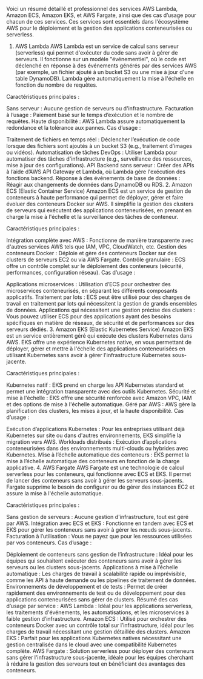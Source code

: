 Voici un résumé détaillé et professionnel des services AWS Lambda, Amazon ECS, Amazon EKS, et AWS Fargate, ainsi que des cas d’usage pour chacun de ces services. Ces services sont essentiels dans l'écosystème AWS pour le déploiement et la gestion des applications conteneurisées ou serverless.

1. AWS Lambda
AWS Lambda est un service de calcul sans serveur (serverless) qui permet d'exécuter du code sans avoir à gérer de serveurs. Il fonctionne sur un modèle "événementiel", où le code est déclenché en réponse à des événements générés par des services AWS (par exemple, un fichier ajouté à un bucket S3 ou une mise à jour d'une table DynamoDB). Lambda gère automatiquement la mise à l'échelle en fonction du nombre de requêtes.

Caractéristiques principales :

Sans serveur : Aucune gestion de serveurs ou d'infrastructure.
Facturation à l’usage : Paiement basé sur le temps d’exécution et le nombre de requêtes.
Haute disponibilité : AWS Lambda assure automatiquement la redondance et la tolérance aux pannes.
Cas d’usage :

Traitement de fichiers en temps réel : Déclencher l’exécution de code lorsque des fichiers sont ajoutés à un bucket S3 (e.g., traitement d’images ou vidéos).
Automatisation de tâches DevOps : Utiliser Lambda pour automatiser des tâches d'infrastructure (e.g., surveillance des ressources, mise à jour des configurations).
API Backend sans serveur : Créer des APIs à l’aide d’AWS API Gateway et Lambda, où Lambda gère l'exécution des fonctions backend.
Réponse à des événements de base de données : Réagir aux changements de données dans DynamoDB ou RDS.
2. Amazon ECS (Elastic Container Service)
Amazon ECS est un service de gestion de conteneurs à haute performance qui permet de déployer, gérer et faire évoluer des conteneurs Docker sur AWS. Il simplifie la gestion des clusters de serveurs qui exécutent des applications conteneurisées, en prenant en charge la mise à l'échelle et la surveillance des tâches de conteneur.

Caractéristiques principales :

Intégration complète avec AWS : Fonctionne de manière transparente avec d'autres services AWS tels que IAM, VPC, CloudWatch, etc.
Gestion des conteneurs Docker : Déploie et gère des conteneurs Docker sur des clusters de serveurs EC2 ou via AWS Fargate.
Contrôle granulaire : ECS offre un contrôle complet sur le déploiement des conteneurs (sécurité, performances, configuration réseau).
Cas d’usage :

Applications microservices : Utilisation d’ECS pour orchestrer des microservices conteneurisés, en séparant les différents composants applicatifs.
Traitement par lots : ECS peut être utilisé pour des charges de travail en traitement par lots qui nécessitent la gestion de grands ensembles de données.
Applications qui nécessitent une gestion précise des clusters : Vous pouvez utiliser ECS pour des applications ayant des besoins spécifiques en matière de réseaux, de sécurité et de performances sur des serveurs dédiés.
3. Amazon EKS (Elastic Kubernetes Service)
Amazon EKS est un service entièrement géré qui exécute des clusters Kubernetes dans AWS. EKS offre une expérience Kubernetes native, en vous permettant de déployer, gérer et mettre à l'échelle des applications conteneurisées en utilisant Kubernetes sans avoir à gérer l'infrastructure Kubernetes sous-jacente.

Caractéristiques principales :

Kubernetes natif : EKS prend en charge les API Kubernetes standard et permet une intégration transparente avec des outils Kubernetes.
Sécurité et mise à l'échelle : EKS offre une sécurité renforcée avec Amazon VPC, IAM et des options de mise à l'échelle automatique.
Géré par AWS : AWS gère la planification des clusters, les mises à jour, et la haute disponibilité.
Cas d’usage :

Exécution d’applications Kubernetes : Pour les entreprises utilisant déjà Kubernetes sur site ou dans d'autres environnements, EKS simplifie la migration vers AWS.
Workloads distribués : Exécution d’applications conteneurisées dans des environnements multi-clouds ou hybrides avec Kubernetes.
Mise à l’échelle automatique des conteneurs : EKS permet la mise à l’échelle automatique des conteneurs en fonction de la charge applicative.
4. AWS Fargate
AWS Fargate est une technologie de calcul serverless pour les conteneurs, qui fonctionne avec ECS et EKS. Il permet de lancer des conteneurs sans avoir à gérer les serveurs sous-jacents. Fargate supprime le besoin de configurer ou de gérer des instances EC2 et assure la mise à l'échelle automatique.

Caractéristiques principales :

Sans gestion de serveurs : Aucune gestion d'infrastructure, tout est géré par AWS.
Intégration avec ECS et EKS : Fonctionne en tandem avec ECS et EKS pour gérer les conteneurs sans avoir à gérer les nœuds sous-jacents.
Facturation à l’utilisation : Vous ne payez que pour les ressources utilisées par vos conteneurs.
Cas d’usage :

Déploiement de conteneurs sans gestion de l’infrastructure : Idéal pour les équipes qui souhaitent exécuter des conteneurs sans avoir à gérer les serveurs ou les clusters sous-jacents.
Applications à mise à l’échelle automatique : Les charges de travail à scalabilité rapide ou imprévisible, comme les API à haute demande ou les pipelines de traitement de données.
Environnements de développement et de tests : Permet de créer rapidement des environnements de test ou de développement pour des applications conteneurisées sans gérer de clusters.
Résumé des cas d’usage par service :
AWS Lambda : Idéal pour les applications serverless, les traitements d'événements, les automatisations, et les microservices à faible gestion d’infrastructure.
Amazon ECS : Utilisé pour orchestrer des conteneurs Docker avec un contrôle total sur l’infrastructure, idéal pour les charges de travail nécessitant une gestion détaillée des clusters.
Amazon EKS : Parfait pour les applications Kubernetes natives nécessitant une gestion centralisée dans le cloud avec une compatibilité Kubernetes complète.
AWS Fargate : Solution serverless pour déployer des conteneurs sans gérer l'infrastructure sous-jacente, idéale pour les équipes cherchant à réduire la gestion des serveurs tout en bénéficiant des avantages des conteneurs.

